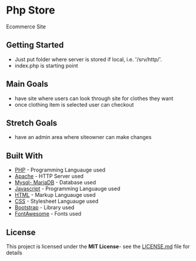 # Php Store

Ecommerce Site

## Getting Started

- Just put folder where server is stored if local, i.e. '/srv/http/'.
- index.php is starting point

## Main Goals

- have site where users can look through site for clothes they want
- once clothing item is selected user can checkout

## Stretch Goals

- have an admin area where siteowner can make changes

## Built With

- [PHP](http://www.php.net) - Programming Languauge used
- [Apache](https://httpd.apache.org/docs/2.4/) - HTTP Server used
- [Mysql- MariaDB](https://mariadb.org/about/) - Database used
- [Javascript](https://developer.mozilla.org/en-US/docs/Web/JavaScript) - Programming Languauge used
- [HTML](https://html.spec.whatwg.org/multipage/) - Markup Languauge used
- [CSS](https://css-tricks.com/) - Stylesheet Languauge used
- [Bootstrap](http://www.getbootstrap.com) - Library used
- [FontAwesome](https://fontawesome.com/icons?from=io) - Fonts used

## License

This project is licensed under the **MIT License**- see the [LICENSE.md](LICENSE.md) file for details
